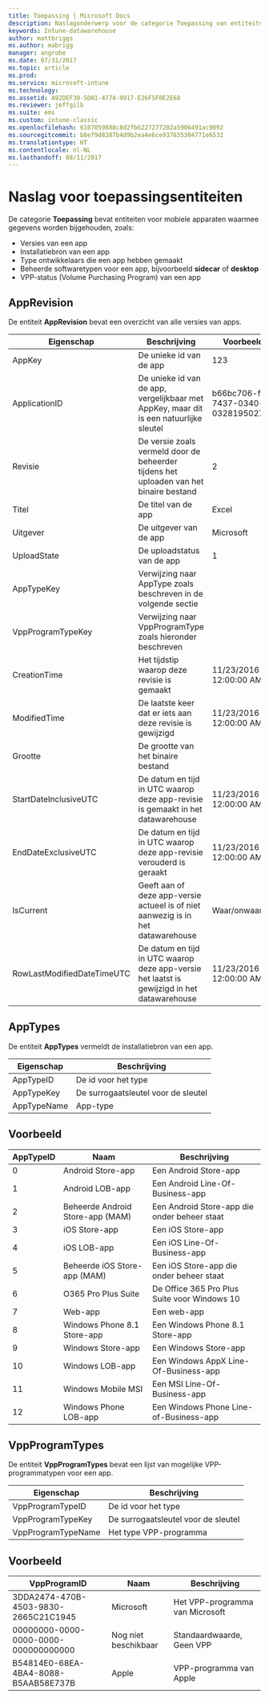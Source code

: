 ```yaml
---
title: Toepassing | Microsoft Docs
description: Naslagonderwerp voor de categorie Toepassing van entiteitverzamelingen in de Intune-datawarehouse-API.
keywords: Intune-datawarehouse
author: mattbriggs
ms.author: mabrigg
manager: angrobe
ms.date: 07/31/2017
ms.topic: article
ms.prod: 
ms.service: microsoft-intune
ms.technology: 
ms.assetid: A92DEF30-5D01-4774-9917-E26F5F0E2E68
ms.reviewer: jeffgilb
ms.suite: ems
ms.custom: intune-classic
ms.openlocfilehash: 6107059888c8d2fb6227277202a5906491ac9092
ms.sourcegitcommit: b8ef9d8387b4d9b2ea4e6ce937635304771e6532
ms.translationtype: HT
ms.contentlocale: nl-NL
ms.lasthandoff: 08/11/2017
---
```

# <a name="reference-for-application-entities"></a>Naslag voor toepassingsentiteiten

De categorie **Toepassing** bevat entiteiten voor mobiele apparaten waarmee gegevens worden bijgehouden, zoals:

  -  Versies van een app
  -  Installatiebron van een app
  -  Type ontwikkelaars die een app hebben gemaakt
  -  Beheerde softwaretypen voor een app, bijvoorbeeld **sidecar** of **desktop**
  -  VPP-status (Volume Purchasing Program) van een app

## <a name="apprevision"></a>AppRevision

De entiteit **AppRevision** bevat een overzicht van alle versies van apps.

| Eigenschap  | Beschrijving | Voorbeeld |
|---------|------------|--------|
| AppKey |De unieke id van de app |123 |
| ApplicationID |De unieke id van de app, vergelijkbaar met AppKey, maar dit is een natuurlijke sleutel |b66bc706-ffff-7437-0340-032819502773 |
| Revisie |De versie zoals vermeld door de beheerder tijdens het uploaden van het binaire bestand |2 |
| Titel |De titel van de app |Excel |
| Uitgever |De uitgever van de app |Microsoft |
| UploadState |De uploadstatus van de app |1 |
| AppTypeKey |Verwijzing naar AppType zoals beschreven in de volgende sectie | |
| VppProgramTypeKey |Verwijzing naar VppProgramType zoals hieronder beschreven | |
| CreationTime |Het tijdstip waarop deze revisie is gemaakt |11/23/2016 12:00:00 AM |
| ModifiedTime |De laatste keer dat er iets aan deze revisie is gewijzigd |11/23/2016 12:00:00 AM |
| Grootte |De grootte van het binaire bestand | |
| StartDateInclusiveUTC |De datum en tijd in UTC waarop deze app-revisie is gemaakt in het datawarehouse |11/23/2016 12:00:00 AM |
| EndDateExclusiveUTC |De datum en tijd in UTC waarop deze app-revisie verouderd is geraakt |11/23/2016 12:00:00 AM |
| IsCurrent |Geeft aan of deze app-versie actueel is of niet aanwezig is in het datawarehouse |Waar/onwaar |
| RowLastModifiedDateTimeUTC |De datum en tijd in UTC waarop deze app-versie het laatst is gewijzigd in het datawarehouse |11/23/2016 12:00:00 AM |

## <a name="apptypes"></a>AppTypes

De entiteit **AppTypes** vermeldt de installatiebron van een app.

| Eigenschap  | Beschrijving |
|---------|------------|
| AppTypeID |De id voor het type |
| AppTypeKey |De surrogaatsleutel voor de sleutel |
| AppTypeName |App-type |

## <a name="example"></a>Voorbeeld

| AppTypeID  | Naam | Beschrijving |
|---------|------------|--------|
| 0 |Android Store-app |Een Android Store-app |
| 1 |Android LOB-app |Een Android Line-Of-Business-app |
| 2 |Beheerde Android Store-app (MAM) |Een Android Store-app die onder beheer staat |
| 3 |iOS Store-app |Een iOS Store-app |
| 4 |iOS LOB-app |Een iOS Line-Of-Business-app |
| 5 |Beheerde iOS Store-app (MAM) |Een iOS Store-app die onder beheer staat |
| 6 |O365 Pro Plus Suite |De Office 365 Pro Plus Suite voor Windows 10 |
| 7 |Web-app |Een web-app |
| 8 |Windows Phone 8.1 Store-app |Een Windows Phone 8.1 Store-app |
| 9 |Windows Store-app |Een Windows Store-app |
| 10 |Windows LOB-app |Een Windows AppX Line-Of-Business-app |
| 11 |Windows Mobile MSI |Een MSI Line-Of-Business-app |
| 12 |Windows Phone LOB-app |Een Windows Phone Line-of-Business-app |


## <a name="vppprogramtypes"></a>VppProgramTypes

De entiteit **VppProgramTypes** bevat een lijst van mogelijke VPP-programmatypen voor een app.

| Eigenschap  | Beschrijving |
|---------|------------|
| VppProgramTypeID |De id voor het type |
| VppProgramTypeKey |De surrogaatsleutel voor de sleutel |
| VppProgramTypeName |Het type VPP-programma |

## <a name="example"></a>Voorbeeld

| VppProgramID  | Naam | Beschrijving |
|---------|------------|--------|
| 3DDA2474-470B-4503-9830-2665C21C1945 |Microsoft |Het VPP-programma van Microsoft |
| 00000000-0000-0000-0000-000000000000 |Nog niet beschikbaar |Standaardwaarde, Geen VPP |
| B54814E0-68EA-4BA4-8088-B5AAB58E737B |Apple |VPP-programma van Apple |
